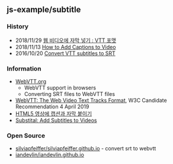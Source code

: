 ## js-example/subtitle


### History
- 2018/11/29 [웹 비디오에 자막 넣기 : VTT 포맷](http://cosmosjs.blog.me/221408662557)
- 2018/11/13 [How to Add Captions to Video](https://www.kapwing.com/resources/how-to-add-captions-to-video/)
- 2016/10/20 [Convert VTT subtitles to SRT](https://www.garysieling.com/blog/convert-vtt-subtitles-srt)


### Information
- [WebVTT.org](https://www.webvtt.org/)
    - WebVTT support in browsers
    - Converting SRT files to WebVTT files
- [WebVTT: The Web Video Text Tracks Format](https://www.w3.org/TR/webvtt1/), W3C Candidate Recommendation 4 April 2019
- [HTML5 영상에 캡션과 자막 붙이기](https://developer.mozilla.org/ko/docs/Web/Guide/Audio_and_video_delivery/Adding_captions_and_subtitles_to_HTML5_video)
- [Substital: Add Subtitles to Videos](https://chrome.google.com/webstore/detail/substital-add-subtitles-t/kkkbiiikppgjdiebcabomlbidfodipjg)


### Open Source
- [silviapfeiffer/silviapfeiffer.github.io](https://github.com/silviapfeiffer/silviapfeiffer.github.io) - convert srt to webvtt
- [iandevlin/iandevlin.github.io](https://github.com/iandevlin/iandevlin.github.io)

